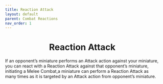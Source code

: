 ```yaml
---
title: Reaction Attack
layout: default
parent: Combat Reactions
nav_order: 1
---
```

<h1 style="text-align: center;">Reaction Attack</h1>

If an opponent’s miniature performs an Attack action against your miniature, you can react with a Reaction Attack against that opponent’s miniature, initiating a Melee Combat,a miniature can perform a Reaction Attack as many times as it is targeted by an Attack action
from opponent’s miniature. 


